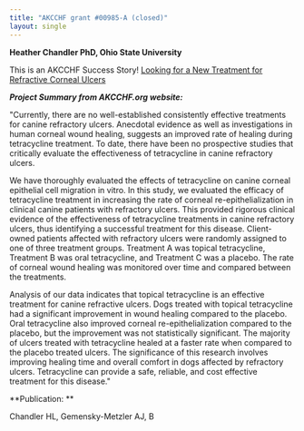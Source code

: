 ```yaml
---
title: "AKCCHF grant #00985-A (closed)"
layout: single
---
```


**Heather Chandler PhD, Ohio State University**

This is an AKCCHF Success Story!  [Looking for a New Treatment for
Refractive Corneal
Ulcers](http://www.akcchf.org/research/research-portfolio/0985.html)

**_Project Summary from AKCCHF.org website:_**

"Currently, there are no well-established consistently effective
treatments for canine refractory ulcers. Anecdotal evidence as well as
investigations in human corneal wound healing, suggests an improved rate
of healing during tetracycline treatment. To date, there have been no
prospective studies that critically evaluate the effectiveness of
tetracycline in canine refractory ulcers.

We have thoroughly evaluated the effects of tetracycline on canine
corneal epithelial cell migration in vitro. In this study, we evaluated
the efficacy of tetracycline treatment in increasing the rate of corneal
re-epithelialization in clinical canine patients with refractory ulcers.
This provided rigorous clinical evidence of the effectiveness of
tetracycline treatments in canine refractory ulcers, thus identifying a
successful treatment for this disease. Client-owned patients affected
with refractory ulcers were randomly assigned to one of three treatment
groups. Treatment A was topical tetracycline, Treatment B was oral
tetracycline, and Treatment C was a placebo. The rate of corneal wound
healing was monitored over time and compared between the treatments.

Analysis of our data indicates that topical tetracycline is an effective
treatment for canine refractive ulcers. Dogs treated with topical
tetracycline had a significant improvement in wound healing compared to
the placebo. Oral tetracycline also improved corneal
re-epithelialization compared to the placebo, but the improvement was
not statistically significant. The majority of ulcers treated with
tetracycline healed at a faster rate when compared to the placebo
treated ulcers. The significance of this research involves improving
healing time and overall comfort in dogs affected by refractory ulcers.
Tetracycline can provide a safe, reliable, and cost effective treatment
for this disease."

**Publication: **

Chandler HL, Gemensky-Metzler AJ, B
